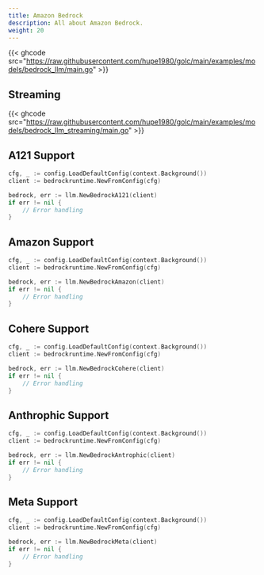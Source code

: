 ```yaml
---
title: Amazon Bedrock
description: All about Amazon Bedrock.
weight: 20
---
```


{{< ghcode src="https://raw.githubusercontent.com/hupe1980/golc/main/examples/models/bedrock_llm/main.go" >}}

## Streaming
{{< ghcode src="https://raw.githubusercontent.com/hupe1980/golc/main/examples/models/bedrock_llm_streaming/main.go" >}}


## A121 Support
```go
cfg, _ := config.LoadDefaultConfig(context.Background())
client := bedrockruntime.NewFromConfig(cfg)

bedrock, err := llm.NewBedrockA121(client)
if err != nil {
    // Error handling
}
```

## Amazon Support
```go
cfg, _ := config.LoadDefaultConfig(context.Background())
client := bedrockruntime.NewFromConfig(cfg)

bedrock, err := llm.NewBedrockAmazon(client)
if err != nil {
    // Error handling
}
```

## Cohere Support
```go
cfg, _ := config.LoadDefaultConfig(context.Background())
client := bedrockruntime.NewFromConfig(cfg)

bedrock, err := llm.NewBedrockCohere(client)
if err != nil {
    // Error handling
}
```

## Anthrophic Support
```go
cfg, _ := config.LoadDefaultConfig(context.Background())
client := bedrockruntime.NewFromConfig(cfg)

bedrock, err := llm.NewBedrockAntrophic(client)
if err != nil {
    // Error handling
}
```

## Meta Support
```go
cfg, _ := config.LoadDefaultConfig(context.Background())
client := bedrockruntime.NewFromConfig(cfg)

bedrock, err := llm.NewBedrockMeta(client)
if err != nil {
    // Error handling
}
```